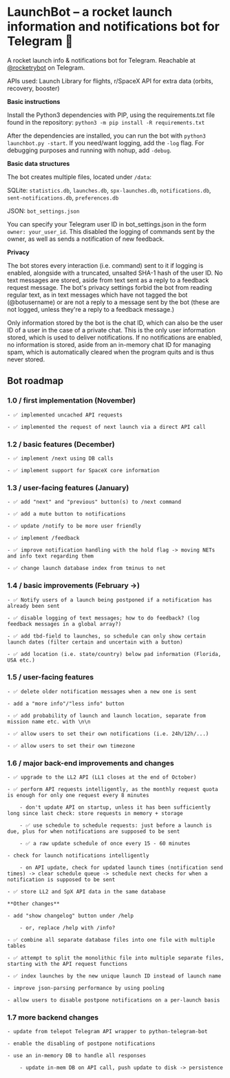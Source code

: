 # LaunchBot – a rocket launch information and notifications bot for Telegram 🚀
A rocket launch info & notifications bot for Telegram. Reachable at [@rocketrybot](https://t.me/rocketrybot) on Telegram.

APIs used: Launch Library for flights, r/SpaceX API for extra data (orbits, recovery, booster)

**Basic instructions**

Install the Python3 dependencies with PIP, using the requirements.txt file found in the repository: `python3 -m pip install -R requirements.txt`

After the dependencies are installed, you can run the bot with `python3 launchbot.py -start`. If you need/want logging, add the `-log` flag. For debugging purposes and running with nohup, add `-debug`.


**Basic data structures**

The bot creates multiple files, located under `/data`:

SQLite: `statistics.db`, `launches.db`, `spx-launches.db`, `notifications.db`, `sent-notifications.db`, `preferences.db`

JSON: `bot_settings.json`

You can specify your Telegram user ID in bot_settings.json in the form `owner: your_user_id`. This disabled the logging of commands sent by the owner, as well as sends a notification of new feedback.

**Privacy**

The bot stores every interaction (i.e. command) sent to it if logging is enabled, alongside with a truncated, unsalted SHA-1 hash of the user ID. No text messages are stored, aside from text sent as a reply to a feedback request message. The bot's privacy settings forbid the bot from reading regular text, as in text messages which have not tagged the bot (@botusername) or are not a reply to a message sent by the bot (these are not logged, unless they're a reply to a feedback message.)

Only information stored by the bot is the chat ID, which can also be the user ID of a user in the case of a private chat. This is the only user information stored, which is used to deliver notifications. If no notifications are enabled, no information is stored, aside from an in-memory chat ID for managing spam, which is automatically cleared when the program quits and is thus never stored.

## **Bot roadmap**

### 1.0 / first implementation (November)

	- ✅ implemented uncached API requests
	
	- ✅ implemented the request of next launch via a direct API call

### 1.2 / basic features (December)

	- ✅ implement /next using DB calls
	
	- ✅ implement support for SpaceX core information

### 1.3 / user-facing features (January)
	
	- ✅ add "next" and "previous" button(s) to /next command
	
	- ✅ add a mute button to notifications
	
	- ✅ update /notify to be more user friendly
	
	- ✅ implement /feedback
	
	- ✅ improve notification handling with the hold flag -> moving NETs and info text regarding them
	
	- ✅ change launch database index from tminus to net

### 1.4 / basic improvements (February ->)

	- ✅ Notify users of a launch being postponed if a notification has already been sent
	
	- ✅ disable logging of text messages; how to do feedback? (log feedback messages in a global array?)
	
	- ✅ add tbd-field to launches, so schedule can only show certain launch dates (filter certain and uncertain with a button)
	
	- ✅ add location (i.e. state/country) below pad information (Florida, USA etc.)

### 1.5 / user-facing features
	
	- ✅ delete older notification messages when a new one is sent
	
	- add a "more info"/"less info" button
	
	- ✅ add probability of launch and launch location, separate from mission name etc. with \n\n
	
	- ✅ allow users to set their own notifications (i.e. 24h/12h/...)
	
	- ✅ allow users to set their own timezone
	
### 1.6 / major back-end improvements and changes
	
	- ✅ upgrade to the LL2 API (LL1 closes at the end of October)
	
	- ✅ perform API requests intelligently, as the monthly request quota is enough for only one request every 8 minutes
	
		- don't update API on startup, unless it has been sufficiently long since last check: store requests in memory + storage
		
		- ✅ use schedule to schedule requests: just before a launch is due, plus for when notifications are supposed to be sent
		
		- ✅ a raw update schedule of once every 15 - 60 minutes
		
	- check for launch notifications intelligently
		
		- on API update, check for updated launch times (notification send times) -> clear schedule queue -> schedule next checks for when a notification is supposed to be sent
		
	- ✅ store LL2 and SpX API data in the same database
	
	**Other changes**

	- add "show changelog" button under /help
	
		- or, replace /help with /info?
	
	- ✅ combine all separate database files into one file with multiple tables
	
	- ✅ attempt to split the monolithic file into multiple separate files, starting with the API request functions
	
	- ✅ index launches by the new unique launch ID instead of launch name

	- improve json-parsing performance by using pooling
	
	- allow users to disable postpone notifications on a per-launch basis
	
### 1.7 more backend changes

	- update from telepot Telegram API wrapper to python-telegram-bot
	
	- enable the disabling of postpone notifications
	
	- use an in-memory DB to handle all responses
	
		- update in-mem DB on API call, push update to disk -> persistence
